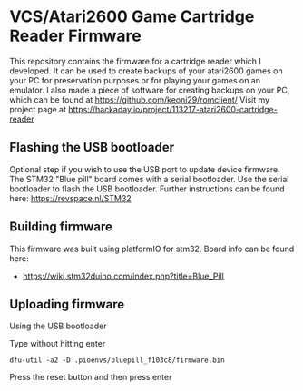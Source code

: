 # VCS/Atari2600 Game Cartridge Reader Firmware
This repository contains the firmware for a cartridge reader which I developed. It can be used to create backups of your atari2600 games on your PC for preservation purposes or for playing your games on an emulator.
I also made a piece of software for creating backups on your PC, which can be found at https://github.com/keoni29/romclient/
Visit my project page at https://hackaday.io/project/113217-atari2600-cartridge-reader

## Flashing the USB bootloader
Optional step if you wish to use the USB port to update device firmware.
The STM32 "Blue pill" board comes with a serial bootloader.
Use the serial bootloader to flash the USB bootloader.
Further instructions can be found here: https://revspace.nl/STM32

## Building firmware
This firmware was built using platformIO for stm32. Board info can be found here:
- https://wiki.stm32duino.com/index.php?title=Blue_Pill

## Uploading firmware
Using the USB bootloader

Type without hitting enter
```
dfu-util -a2 -D .pioenvs/bluepill_f103c8/firmware.bin
```
Press the reset button and then press enter
